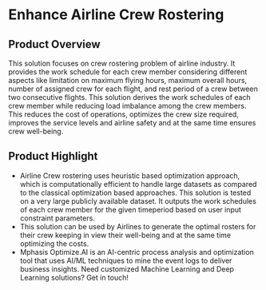 # Enhance Airline Crew Rostering 

## Product Overview

This solution focuses on crew rostering problem of airline industry. It provides the work schedule for each crew member considering different aspects like limitation on maximum flying hours, maximum overall hours, number of assigned crew for each flight, and rest period of a crew between two consecutive flights. This solution derives the work schedules of each crew member while reducing load imbalance among the crew members. This reduces the cost of operations, optimizes the crew size required, improves the service levels and airline safety and at the same time ensures crew well-being.

## Product Highlight
* Airline Crew rostering uses heuristic based optimization approach, which is computationally efficient to handle large datasets as compared to the classical optimization based approaches. This solution is tested on a very large publicly available dataset. It outputs the work schedules of each crew member for the given timeperiod based on user input constraint parameters.
* This solution can be used by Airlines to generate the optimal rosters for their crew keeping in view their well-being and at the same time optimizing the costs.
* Mphasis Optimize.AI is an AI-centric process analysis and optimization tool that uses AI/ML techniques to mine the event logs to deliver business insights. Need customized Machine Learning and Deep Learning solutions? Get in touch!
